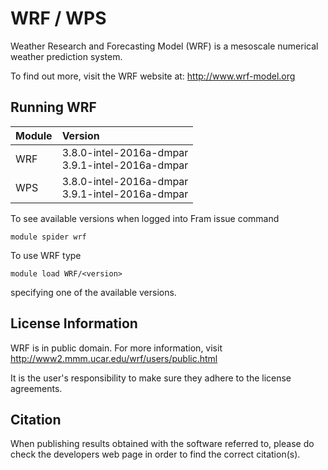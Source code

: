 # WRF / WPS

Weather Research and Forecasting Model (WRF) is a mesoscale numerical weather prediction system.

To find out more, visit the WRF website at: http://www.wrf-model.org

## Running WRF

| Module     | Version     |
| :------------- | :------------- |
| WRF | 3.8.0-intel-2016a-dmpar <br>3.9.1-intel-2016a-dmpar <br> |
| WPS | 3.8.0-intel-2016a-dmpar <br>3.9.1-intel-2016a-dmpar <br> |

To see available versions when logged into Fram issue command

    module spider wrf
    
To use WRF type

    module load WRF/<version>

specifying one of the available versions.

## License Information

WRF is in public domain. For more information, visit http://www2.mmm.ucar.edu/wrf/users/public.html

It is the user's responsibility to make sure they adhere to the license agreements.

## Citation

When publishing results obtained with the software referred to, please do check the developers web page in order to find the correct citation(s).
